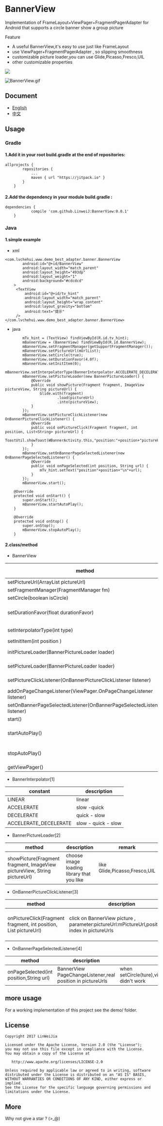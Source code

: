 # BannerView

Implementation of FrameLayout+ViewPager+FragmentPagerAdapter for Android that supports a circle banner show a group picture

Feature

- A useful BannerView,it's easy to use just like FrameLayout
- use ViewPager+FragmentPagerAdapter , so slipping smoothness
- customizable picture loader,you can use Glide,Picasso,Fresco,UIL
- other customizable properties

[![](https://jitpack.io/v/LinweiJ/BannerView.svg)](https://jitpack.io/#LinweiJ/BannerView)

![BannerView.gif](https://github.com/LinweiJ/BannerView/blob/master/screen_shot/BannerView.gif)

## Document

- [English](https://github.com/LinweiJ/BannerView/blob/master/README_EN.md)
- [中文](https://github.com/LinweiJ/BannerView/blob/master/README.md)

## Usage

### Gradle

#### 1.Add it in your root build.gradle at the end of repositories:

```
allprojects {
		repositories {
			...
			maven { url "https://jitpack.io" }
		}
	}

```

#### 2.Add the dependency in your module build.gradle :

```
dependencies {
	        compile 'com.github.LinweiJ:BannerView:0.0.1'
	}
```



### Java

#### 1.simple example

- xml

```
<com.lvchehui.www.demo_best_adapter.banner.BannerView
		android:id="@+id/BannerView"
		android:layout_width="match_parent"
		android:layout_height="493dp"
		android:layout_weight="1"
		android:background="#cdcdcd"
	>
	 <TextView
		 android:id="@+id/tv_hint"
	     android:layout_width="match_parent"
	     android:layout_height="wrap_content"
         android:layout_gravity="bottom"
         android:text="提示"
     />
</com.lvchehui.www.demo_best_adapter.banner.BannerView>
```

- java

```
 		mTv_hint = (TextView) findViewById(R.id.tv_hint);
        mBannerView = (BannerView) findViewById(R.id.BannerView);
        mBannerView.setFragmentManager(getSupportFragmentManager());
        mBannerView.setPictureUrl(mUrlList);
        mBannerView.setCircle(true);
        mBannerView.setDurationFavor(4.0f);
        mBannerView.setInitItem(0);
        mBannerView.setInterpolatorType(BannerInterpolator.ACCELERATE_DECELERATE);
        mBannerView.setPictureLoader(new BannerPictureLoader() {
            @Override
            public void showPicture(Fragment fragment, ImageView pictureView, String pictureUrl) {
                Glide.with(fragment)
                        .load(pictureUrl)
                        .into(pictureView);
            }
        });
        mBannerView.setPictureClickListener(new OnBannerPictureClickListener() {
            @Override
            public void onPictureClick(Fragment fragment, int position, List<String> pictureUrl) {
                ToastUtil.showToast(WBannerActivity.this,"position:"+position+"pictureUrl"+pictureUrl.get(position));
            }
        });
        mBannerView.setOnBannerPageSelectedListener(new OnBannerPageSelectedListener() {
            @Override
            public void onPageSelected(int position, String url) {
                mTv_hint.setText("position"+position+"\n"+url);
            }
        });
        mBannerView.start();
        
 	@Override
    protected void onStart() {
        super.onStart();
        mBannerView.startAutoPlay();
    }

    @Override
    protected void onStop() {
        super.onStop();
        mBannerView.stopAutoPlay();
    }

```



#### 2.class/method

- BannerView

| method                                   | description                              | mark (whether must)                 |
| ---------------------------------------- | ---------------------------------------- | :---------------------------------- |
| setPictureUrl(ArrayList<String> pictureUrl) | ArrayList ,a group picture's url         | must                                |
| setFragmentManager(FragmentManager fm)   | v4.app.FragmentManager                   | must                                |
| setCircle(boolean isCircle)              | is circle,true or false                  |                                     |
| setDurationFavor(float durationFavor)    | change the default duration  of srcoler，default1.0F， more bigger more longer |                                     |
| setInterpolatorType(int type)            | Banner Scroller's Interpolator Type,see BannerInterpolator[1] |                                     |
| setInitItem(int position )               | set first show picture,default 0         |                                     |
| initPictureLoader(BannerPictureLoader loader) | init PictureLoader,set success only once,see BannerPictureLoader[2] | must set,without setPictureLoader,  |
| setPictureLoader(BannerPictureLoader loader) | set PictureLoader,see BannerPictureLoader[2] | must set,without initPictureLoadfer |
| setPictureClickListener(OnBannerPictureClickListener listener) | set PictureClickListener,see OnBannerPictureClickListener[3] |                                     |
| addOnPageChangeListener(ViewPager.OnPageChangeListener listener) | ViewPager.OnPageChangeListener           |                                     |
| setOnBannerPageSelectedListener(OnBannerPageSelectedListener listener) | ViewPager Page Selected,see OnBannerPageSelectedListener[4] |                                     |
| start()                                  | init                                     | must                                |
| startAutoPlay()                          | when setCircle(ture), write in Activity/Fragment start(),auto circle |                                     |
| stopAutoPlay()                           | when setCircle(ture), write in Activity/Fragment stop(),stop circle |                                     |
| getViewPager()                           | get this banner ViewPager                |                                     |

- BannerInterpolator[1]

| constant              | description         |
| --------------------- | ------------------- |
| LINEAR                | linear              |
| ACCELERATE            | slow -quick         |
| DECELERATE            | quick - slow        |
| ACCELERATE_DECELERATE | slow - quick - slow |

- BannerPictureLoader[2]

| method                                   | description                              | remark                        |
| ---------------------------------------- | ---------------------------------------- | ----------------------------- |
| showPicture(Fragment fragment, ImageView pictureView, String pictureUrl) | choose image loading library that you like | like Glide,Picasso,Fresco,UIL |

- OnBannerPictureClickListener[3]

| method                                   | description                              | remark                          |
| ---------------------------------------- | ---------------------------------------- | ------------------------------- |
| onPictureClick(Fragment fragment, int position, List<String> pictureUrl) | click on BannerView picture , parameter:pictureUrl:mPictureUrl,position:real  index in pictureUrls | show picture biger or go to URL |

- OnBannerPageSelectedListener[4]

| method                                  | description                              | remark                                   |
| --------------------------------------- | ---------------------------------------- | ---------------------------------------- |
| onPageSelected(int position,String url) | BannerView PageChangeListener,real position in pictureUrls | when setCircle(ture),viewPager.OnPageChangeListener    didn't work |

## more usage

For a working implementation of this project see the demo/  folder.

## License

```
Copyright 2017 LinWeiJia

Licensed under the Apache License, Version 2.0 (the "License");
you may not use this file except in compliance with the License.
You may obtain a copy of the License at

   http://www.apache.org/licenses/LICENSE-2.0

Unless required by applicable law or agreed to in writing, software
distributed under the License is distributed on an "AS IS" BASIS,
WITHOUT WARRANTIES OR CONDITIONS OF ANY KIND, either express or implied.
See the License for the specific language governing permissions and
limitations under the License.
```
## More

Why not give a star ? (>_@)

